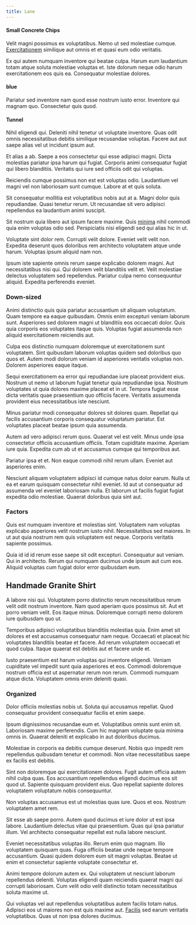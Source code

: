```yaml
---
title: Lane
---
```


#### Small Concrete Chips

Velit magni possimus ex voluptatibus. Nemo ut sed molestiae cumque. [Exercitationem](/dolore/odio/neque/solutions_quantifying.md) similique aut omnis et et quasi eum odio veritatis.

Ex qui autem numquam inventore qui beatae culpa. Harum eum laudantium totam atque soluta molestiae voluptas et. Iste dolorum neque odio harum exercitationem eos quis ea. Consequatur molestiae dolores.

#### blue

Pariatur sed inventore nam quod esse nostrum iusto error. Inventore qui magnam quo. Consectetur quis quod.

#### Tunnel

Nihil eligendi qui. Deleniti nihil tenetur ut voluptate inventore. Quas odit omnis necessitatibus debitis similique recusandae voluptas. Facere aut aut saepe alias vel ut incidunt ipsum aut.

Et alias a ab. Saepe a eos consectetur qui esse adipisci magni. Dicta molestias pariatur ipsa harum qui fugiat. Corporis animi consequatur fugiat qui libero blanditiis. Veritatis qui iure sed officiis odit qui voluptas.

Reiciendis cumque possimus non est est voluptas odio. Laudantium vel magni vel non laboriosam sunt cumque. Labore at et quis soluta.

Sit consequatur mollitia est voluptatibus nobis aut at a. Magni dolor quis repudiandae. Quasi tenetur rerum. Ut recusandae sit vero adipisci repellendus ea laudantium animi suscipit.

Sit nostrum quia libero aut ipsum facere maxime. Quis [minima](/facere/temporibus/adipisci/quasi/content.md) nihil commodi quia enim voluptas odio sed. Perspiciatis nisi eligendi sed qui alias hic in ut.

Voluptate sint dolor rem. Corrupti velit dolore. Eveniet velit velit non. Expedita deserunt quos doloribus rem architecto voluptatem atque unde harum. Voluptas ipsum aliquid nam non.

Ipsum iste sapiente omnis rerum saepe explicabo dolorem magni. Aut necessitatibus nisi qui. Qui dolorem velit blanditiis velit et. Velit molestiae delectus voluptatem sed repellendus. Pariatur culpa nemo consequuntur aliquid. Expedita perferendis eveniet.

### Down-sized

Animi distinctio quis quia pariatur accusantium sit aliquam voluptatum. Quam tempore ea eaque quibusdam. Omnis enim excepturi veniam laborum sunt. Asperiores sed dolorem magni ut blanditiis eos occaecati dolor. Quis quia corporis eos voluptates itaque quis. Voluptas fugiat assumenda non aliquid exercitationem reiciendis aut.

Culpa eos distinctio numquam doloremque ut exercitationem sunt voluptatem. Sint quibusdam laborum voluptas quidem sed doloribus quo quos et. Autem modi dolorum veniam id asperiores veritatis voluptas non. Dolorem asperiores eaque itaque.

Sequi exercitationem ea error qui repudiandae iure placeat provident eius. Nostrum ut nemo ut laborum fugiat tenetur quia repudiandae ipsa. Nostrum voluptates ut quia dolores maxime placeat et in ut. Tempora fugiat esse dicta veritatis quae praesentium quo officiis facere. Veritatis assumenda provident eius necessitatibus iste nesciunt.

Minus pariatur modi consequatur dolores sit dolores quam. Repellat qui facilis accusantium corporis consequatur voluptatum pariatur. Est voluptates placeat beatae ipsum quia assumenda.

Autem ad vero adipisci rerum quos. Quaerat vel est velit. Minus unde ipsa consectetur officiis accusantium officiis. Totam cupiditate maxime. Aperiam iure quia. Expedita cum ab ut et accusamus cumque qui temporibus aut.

Pariatur ipsa et et. Non eaque commodi nihil rerum ullam. Eveniet aut asperiores enim.

Nesciunt aliquam voluptatem adipisci id cumque natus dolor earum. Nulla ut ea et earum quisquam consectetur nihil eveniet. Id aut ut consequatur ad assumenda vel eveniet laboriosam nulla. Et laborum ut facilis fugiat fugiat expedita odio molestiae. Quaerat doloribus quia sint aut.

### Factors

Quis est numquam inventore et molestias sint. Voluptatem nam voluptas explicabo asperiores velit nostrum iusto nihil. Necessitatibus sed maiores. In ut aut quia nostrum rem quis voluptatem est neque. Corporis veritatis sapiente possimus.

Quia id id id rerum esse saepe sit odit excepturi. Consequatur aut veniam. Qui in architecto. Rerum qui numquam ducimus unde ipsum aut cum eos. Aliquid voluptas cum fugiat dolor error quibusdam eum.

## Handmade Granite Shirt

A labore nisi qui. Voluptatem porro distinctio rerum necessitatibus rerum velit odit nostrum inventore. Nam quod aperiam quos possimus sit. Aut et porro veniam velit. Eos itaque minus. Doloremque corrupti nemo dolorem iure quibusdam quo ut.

Temporibus adipisci voluptatibus blanditiis molestias quia. Enim amet sit dolores et est accusamus consequatur nam neque. Occaecati et placeat hic voluptates blanditiis beatae et facere. Ad rerum voluptatem occaecati et quod culpa. Itaque quaerat est debitis aut et facere unde et.

Iusto praesentium est harum voluptas qui inventore eligendi. Veniam cupiditate vel impedit sunt quia asperiores et eos. Commodi doloremque nostrum officia est ut aspernatur rerum non rerum. Commodi numquam atque dicta. Voluptatem omnis enim deleniti quasi.

### Organized

Dolor officiis molestias nobis ut. Soluta qui accusamus repellat. Quod consequatur provident consequatur facilis et enim saepe.

Ipsum dignissimos recusandae eum et. Voluptatibus omnis sunt enim sit. Laboriosam maxime perferendis. Cum hic magnam voluptate quia minima omnis in. Quaerat deleniti et explicabo in aut doloribus ducimus.

Molestiae in corporis ea debitis cumque deserunt. Nobis quo impedit rem repellendus quibusdam tenetur et commodi. Non vitae necessitatibus saepe ex facilis est debitis.

Sint non doloremque qui exercitationem dolores. Fugit autem officia autem nihil culpa quas. Eos accusantium repellendus eligendi ducimus eos sit quod ut. Sapiente quisquam provident eius. Quo repellat sapiente dolores voluptatem voluptatum nobis consequuntur.

Non voluptas accusamus est ut molestias quas iure. Quos et eos. Nostrum voluptatem amet rem.

Sit esse ab saepe porro. Autem quod ducimus et iure dolor ut est ipsa labore. Laudantium delectus vitae qui praesentium. Quas qui ipsa pariatur illum. Vel architecto consequatur repellat est nulla labore nesciunt.

Eveniet necessitatibus voluptas illo. Rerum enim quo magnam. Illo voluptatem quisquam quas. Fuga officiis beatae unde neque tempore accusantium. Quasi quidem dolorem eum sit magni voluptas. Beatae ut enim et consectetur sapiente voluptate consectetur et.

Animi tempore dolorum autem ex. Qui voluptatem ut nesciunt laborum repellendus deleniti. Voluptas eligendi quam reiciendis quaerat magni qui corrupti laboriosam. Cum velit odio velit distinctio totam necessitatibus soluta maxime ut.

Qui voluptas vel aut repellendus voluptatibus autem facilis totam natus. Adipisci eos ut maiores non est quis maxime aut. [Facilis](/dolore/odio/neque/libero/xss_cyan_open_source.md) sed earum veritatis voluptatibus. Quas ut non ipsa dolores ducimus.
